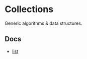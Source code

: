 # Collections
Generic algorithms &amp; data structures.

## Docs
- [list](https://github.com/marcelochaves95/collections/blob/main/docs/list.md#list)
